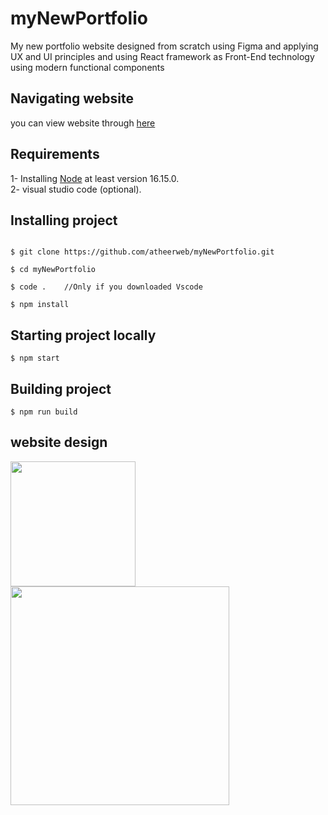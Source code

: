 # myNewPortfolio

My new portfolio website designed from scratch using Figma and applying UX and UI principles and using React framework as Front-End technology using modern functional components

## Navigating website
you can view website through [here](https://atheerweb.github.io/myNewPortfolio/)

## Requirements

1- Installing [Node](https://nodejs.org/en/) at least version 16.15.0.  
2- visual studio code (optional).

## Installing project

```

$ git clone https://github.com/atheerweb/myNewPortfolio.git

$ cd myNewPortfolio

$ code .    //Only if you downloaded Vscode

$ npm install

```

## Starting project locally

```
$ npm start

```

## Building project

```
$ npm run build

```

## website design

<img src="images/Mobiledesign.png" width="200" />
<img src="images/pcversion.png" width="350" />
